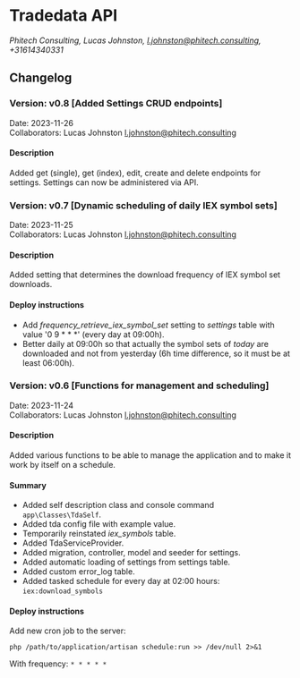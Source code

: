 # Tradedata API
*Phitech Consulting, Lucas Johnston, l.johnston@phitech.consulting, +31614340331*
## Changelog
### Version: v0.8 [Added Settings CRUD endpoints]
Date: 2023-11-26  
Collaborators: Lucas Johnston <l.johnston@phitech.consulting>
#### Description
Added get (single), get (index), edit, create and delete endpoints for settings. Settings can now be administered via API.
### Version: v0.7 [Dynamic scheduling of daily IEX symbol sets]
Date: 2023-11-25  
Collaborators: Lucas Johnston <l.johnston@phitech.consulting>
#### Description
Added setting that determines the download frequency of IEX symbol set downloads.
#### Deploy instructions
- Add *frequency_retrieve_iex_symbol_set* setting to *settings* table with value '0 9 * * *' (every day at 09:00h).
- Better daily at 09:00h so that actually the symbol sets of *today* are downloaded and not from yesterday (6h time difference, so it must be at least 06:00h).
### Version: v0.6 [Functions for management and scheduling]
Date: 2023-11-24  
Collaborators: Lucas Johnston <l.johnston@phitech.consulting>
#### Description
Added various functions to be able to manage the application and to make it work by itself on a schedule.
#### Summary
- Added self description class and console command ```app\Classes\TdaSelf```.
- Added tda config file with example value.
- Temporarily reinstated *iex_symbols* table.
- Added TdaServiceProvider.
- Added migration, controller, model and seeder for settings.
- Added automatic loading of settings from settings table.
- Added custom error_log table.
- Added tasked schedule for every day at 02:00 hours: ```iex:download_symbols```
#### Deploy instructions
Add new cron job to the server:

```php /path/to/application/artisan schedule:run >> /dev/null 2>&1```

With frequency: ```* * * * *```
